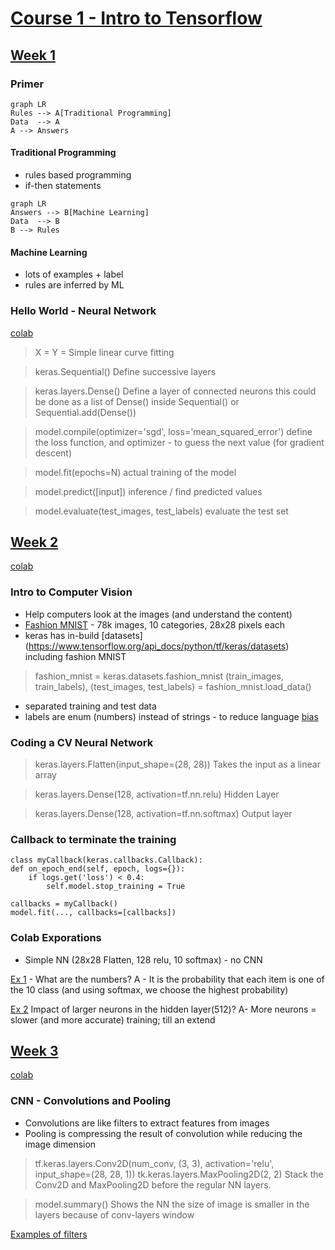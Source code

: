 # [Course 1 - Intro to Tensorflow](https://www.coursera.org/learn/introduction-tensorflow/home/welcome)

## [Week 1](https://www.coursera.org/learn/introduction-tensorflow/home/week/1)

### Primer
```mermaid
graph LR
Rules --> A[Traditional Programming]
Data  --> A
A --> Answers
```
#### Traditional Programming
- rules based programming
- if-then statements

```mermaid
graph LR
Answers --> B[Machine Learning]
Data  --> B
B --> Rules
```
#### Machine Learning
- lots of examples + label
- rules are inferred by ML

### Hello World - Neural Network
[colab](https://github.com/lmoroney/dlaicourse/blob/master/Course%201%20-%20Part%202%20-%20Lesson%202%20-%20Notebook.ipynb)

> X = 
> Y = 
Simple linear curve fitting  

> keras.Sequential()
Define successive layers

> keras.layers.Dense()
Define a layer of connected neurons 
this could be done as a list of Dense() inside Sequential() or Sequential.add(Dense())

> model.compile(optimizer='sgd', loss='mean_squared_error')
define the loss function, and optimizer - to guess the next value (for gradient descent)

> model.fit(epochs=N)
actual training of the model

> model.predict([input])
inference / find predicted values

> model.evaluate(test_images, test_labels)
evaluate the test set


## [Week 2](https://www.coursera.org/learn/introduction-tensorflow/home/week/2)

[colab](https://github.com/lmoroney/dlaicourse/blob/master/Course%201%20-%20Part%204%20-%20Lesson%202%20-%20Notebook.ipynb)

### Intro to Computer Vision
- Help computers look at the images (and understand the content)
- [Fashion MNIST](https://github.com/zalandoresearch/fashion-mnist) -  78k images, 10 categories, 28x28 pixels each
- keras has in-build [datasets] (https://www.tensorflow.org/api_docs/python/tf/keras/datasets) including fashion MNIST

> fashion_mnist = keras.datasets.fashion_mnist
> (train_images, train_labels), (test_images, test_labels) = fashion_mnist.load_data()

- separated training and test data
- labels are enum (numbers) instead of strings - to reduce language [bias](https://developers.google.com/machine-learning/fairness-overview/)

### Coding a CV Neural Network
> keras.layers.Flatten(input_shape=(28, 28))
Takes the input as a linear array

> keras.layers.Dense(128, activation=tf.nn.relu)
Hidden Layer

 > keras.layers.Dense(128, activation=tf.nn.softmax)
> Output layer

### Callback to terminate the training
```
class myCallback(keras.callbacks.Callback):
def on_epoch_end(self, epoch, logs={}):
    if logs.get('loss') < 0.4:
        self.model.stop_training = True

callbacks = myCallback()
model.fit(..., callbacks=[callbacks])
```
### Colab Exporations
- Simple NN (28x28 Flatten, 128 relu, 10 softmax) - no CNN

[Ex 1](https://colab.research.google.com/github/lmoroney/dlaicourse/blob/master/Course%201%20-%20Part%204%20-%20Lesson%202%20-%20Notebook.ipynb#scrollTo=rquQqIx4AaGR) - What are the numbers?
A - It is the probability that each item is one of the 10 class (and using softmax, we choose the highest probability)

[Ex 2](https://colab.research.google.com/github/lmoroney/dlaicourse/blob/master/Course%201%20-%20Part%204%20-%20Lesson%202%20-%20Notebook.ipynb#scrollTo=OgQSIfDSOWv6) Impact of larger neurons in the hidden layer(512)?
A- More neurons = slower (and more accurate) training; till an extend 

## [Week 3](https://www.coursera.org/learn/introduction-tensorflow/home/week/3)

[colab](https://colab.sandbox.google.com/github/lmoroney/dlaicourse/blob/master/Course%201%20-%20Part%206%20-%20Lesson%202%20-%20Notebook.ipynb)

### CNN - Convolutions and Pooling
- Convolutions are like filters to extract features from images
- Pooling is compressing the result of convolution while reducing the image dimension

> tf.keras.layers.Conv2D(num_conv, (3, 3), activation='relu', input_shape=(28, 28, 1))
> tk.keras.layers.MaxPooling2D(2, 2)
Stack the Conv2D and MaxPooling2D before the regular NN layers.

> model.summary()
Shows the NN
the size of image is smaller in the layers because of conv-layers window

[Examples of filters](https://lodev.org/cgtutor/filtering.html)
<!--stackedit_data:
eyJoaXN0b3J5IjpbLTIxNDM2NjU3MTAsLTU1NzI1OTA3Myw3OT
Y5NjE1MjIsLTExMDE5NjIxMTYsLTEwMjUzMjI1ODEsLTE3NjQ0
NDkzMDIsNjExODY0MjQ4LDcyMDEzMzU1MCwzNTgxODM3NjgsLT
E4NTQ2NTM0NzEsMTczNTAxNjgwMyw2OTIzMjQwNDQsMTU3MzYx
Njc0LDIxMjU1MzgxOTYsMTU4MjM1MDA1NCwtMTE5NjI3MzY1NS
w1NDUyOTY1OTgsLTY1NTk5MzYwNiwtMjEwMzEyMTI5MCwtMTEx
NDY4NTQwN119
-->